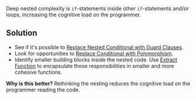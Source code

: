 Deep nested complexity is `if`-statements inside other `if`-statements and/or loops, increasing the cognitive load on the programmer.

## Solution

* See if it's possible to [Replace Nested Conditional with Guard Clauses](https://refactoring.com/catalog/replaceNestedConditionalWithGuardClauses.html).
* Look for opportunities to [Replace Conditional with Polymorphism](https://refactoring.com/catalog/replaceConditionalWithPolymorphism.html).
* Identify smaller building blocks inside the nested code. Use [Extract Function](https://refactoring.com/catalog/extractFunction.html) to encapsulate those responsibilities in smaller and more cohesive functions.

**Why is this better?** Rethinking the nesting reduces the cognitive load on the programmer reading the code.